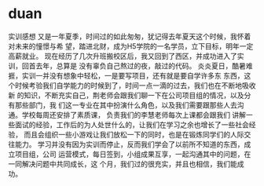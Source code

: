# duan
实训感想
 又是一年夏季，时间过的如此匆匆，犹记得去年夏天这个时候，我怀着对未来的憧憬与希
望，踏进北财，成为H5学院的一名学员，立下目标，明年一定高薪就业。
    现在经历了几次升班搬校区后，我又回到了西区，并成功进入了实训，回首去年，总算是
没有辜负自己熬过的夜，敲过的代码。
    炎炎夏日，酷暑难捱，实训一并没有想象中轻松，一是要写项目，还有就是要自学许多东
东西，这个时候考验我们自学能力的时候到了，时间一点一滴的过去，我们也在不断地吸收新
的知识，不断充实自己，荆老师会跟我们聊一下在公司项目组的情况，以及分有那些部门，我
们这一专业在其中扮演什么角色，以及我们需要跟那些人去沟通。学校每周还安排了素质课，
负责我们的李慧老师每次上课都会跟我们
讲解一些面试的经验，工作后的为人处世什么的，让我们在学习之余也增长了一些社会经验，
而且会组织一些小游戏让我们放松一下的同时，也是在锻炼同学们的人际交往能力。
    学习并没有因为实训而停止，反而我们学会了以前所不知道的东西，成立项目组，公司
运营模式，每日签到，小组成果互享，一起沟通其中的问题，在一同解决问题中共同成长，这
个月，我们过的很充实，并且也相信，我们能成功。

